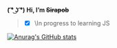 **( ͡° ͜ʖ ͡°) Hi,  I’m ~~Sirapob~~**
> -[x] \In progress to learning JS




[![Anurag's GitHub stats](https://github-readme-stats.vercel.app/api?username=fluffyhugger)](https://github.com/Sirapob/github-readme-stats)
